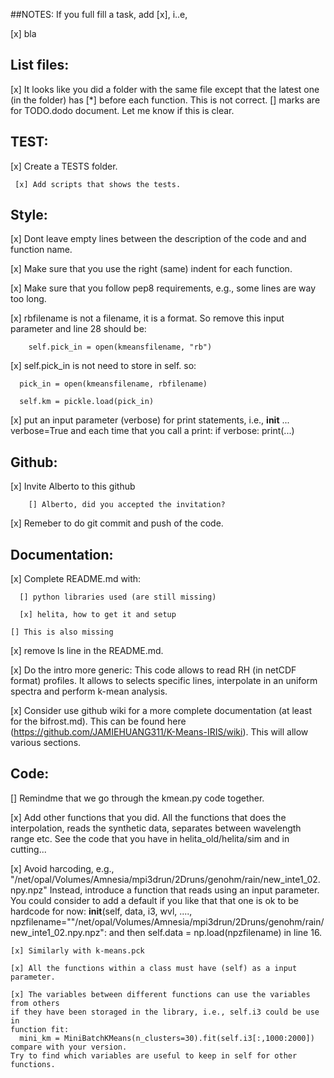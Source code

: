 ##NOTES: 
  If you full fill a task, add [x], i..e,

   [x] bla

## List files:

   [x] It looks like you did a folder with the same file except that
   the latest one (in the folder) has [*] before each function. This
   is not correct. [] marks are for TODO.dodo document. Let me know
   if this is clear.

## TEST:

   [x] Create a TESTS folder.

     [x] Add scripts that shows the tests.

## Style:

   [x] Dont leave empty lines between the  description of the code and 
   and function name. 

   [x] Make sure that you use the right (same) indent for each function. 

   [x] Make sure that you follow pep8 requirements, e.g., some lines are way 
     too long. 

   [x] rbfilename is not a filename, it is a format. So remove 
   this input parameter and line 28 should be: 

        self.pick_in = open(kmeansfilename, "rb") 

   [x] self.pick_in is not need to store in self. so: 
      
      pick_in = open(kmeansfilename, rbfilename) 

      self.km = pickle.load(pick_in) 

   [x] put an input parameter (verbose) for print statements, i.e., 
      	  __init__ ...  verbose=True
     and each time that you call a print: 
     	 if verbose: 
	    print(...)

## Github:

   [x] Invite Alberto to this github

    	[] Alberto, did you accepted the invitation?

   [x] Remeber to do git commit and push of the code. 

## Documentation:

   [x] Complete README.md with: 

      [] python libraries used (are still missing)

      [x] helita, how to get it and setup
      
	[] This is also missing

   [x] remove ls line in the README.md. 

   [x] Do the intro more generic: 
      	 This code allows to read RH (in netCDF format) profiles. 
	 It allows to selects specific lines, interpolate in an uniform 
	 spectra and perform k-mean analysis. 

   [x] Consider use github wiki for a more complete documentation
     (at least for the bifrost.md). This can be found here
     (https://github.com/JAMIEHUANG311/K-Means-IRIS/wiki). This will allow
     various sections.

## Code:

   [] Remindme that we go through the kmean.py code together. 

   [x] Add other functions that you did. All the functions that does the interpolation, reads the synthetic data, separates between wavelength range etc. See the code 
   that you have in helita_old/helita/sim and in cutting... 

   [x] Avoid harcoding, e.g., "/net/opal/Volumes/Amnesia/mpi3drun/2Druns/genohm/rain/new_inte1_02.npy.npz"
      Instead, introduce a function that reads using an input parameter. You could consider to
      add a default if you like that that one is ok to be hardcode for now:
      __init__(self, data, i3, wvl, ...., npzfilename=""/net/opal/Volumes/Amnesia/mpi3drun/2Druns/genohm/rain/new_inte1_02.npy.npz":
      and then self.data = np.load(npzfilename) in line 16.

    [x] Similarly with k-means.pck

    [x] All the functions within a class must have (self) as a input parameter.

    [x] The variables between different functions can use the variables from others
    if they have been storaged in the library, i.e., self.i3 could be use in
    function fit:
      mini_km = MiniBatchKMeans(n_clusters=30).fit(self.i3[:,1000:2000])
    compare with your version.
    Try to find which variables are useful to keep in self for other functions.
 
